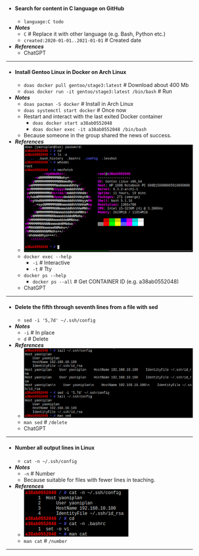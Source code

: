 - #### Search for content in C language on GitHub
    - `language:C todo`
- ***Notes***
    - `C` # Replace it with other language (e.g. Bash, Python etc.)
    - `created:2020-01-01..2021-01-01` # Created date
- ***References***
    - ChatGPT
- ---
- #### Install Gentoo Linux in Docker on Arch Linux
    - `doas docker pull gentoo/stage3:latest` # Download about 400 Mb
    - `doas docker run -it gentoo/stage3:latest /bin/bash` # Run
- ***Notes***
    - `doas pacman -S docker` # Install in Arch Linux
    - `doas systemctl start docker` # Once now
    - Restart and interact with the last exited Docker container
        - `doas docker start a38ab0552048`
        - `doas docker exec -it a38ab0552048 /bin/bash`
    - Because someone in the group shared the news of success.
- ***References***
    - ![2023-05-21_18-44.png](../assets/2023-05-21_18-44.png)
    - `docker exec --help`
        - `-i` # Interactive
        - `-t` # Tty
    - `docker ps --help`
        - `docker ps --all` # Get CONTAINER ID (e.g. a38ab0552048)
    - ChatGPT
- ---
- #### Delete the fifth through seventh lines from a file with sed
    - `sed -i '5,7d' ~/.ssh/config`
- ***Notes***
    - `-i` # In place
    - `d` # Delete
- ***References***
    - ![2023-05-21_19-45.png](../assets/2023-05-21_19-45.png)
    - `man sed` # `/delete`
    - ChatGPT
- ---
- #### Number all output lines in Linux
    - `cat -n ~/.ssh/config`
- ***Notes***
    - `-n` # Number
    - Because suitable for files with fewer lines in teaching.
- ***References***
    - ![2023-05-21_20-08.png](../assets/2023-05-21_20-08.png)
    - `man cat` # `/number`
- ---
